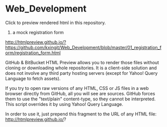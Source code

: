 # Web_Development
Click to preview rendered html in this repository.

01. a mock registration form

http://htmlpreview.github.io/?https://github.com/kxingit/Web_Development/blob/master/01_registration_form/registration_form.html



GitHub & BitBucket HTML Preview allows you to render those files without cloning or downloading whole repositories. It is a client-side solution and does not involve any third party hosting servers (except for Yahoo! Query Language to fetch assets).

If you try to open raw versions of any HTML, CSS or JS files in a web browser directly from GitHub, all you will see are sources. GitHub forces them to use the "text/plain" content-type, so they cannot be interpreted. This script overrides it by using Yahoo! Query Language.

In order to use it, just prepend this fragment to the URL of any HTML file: http://htmlpreview.github.io/?
